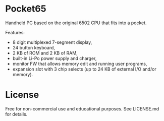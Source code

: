 # Pocket65
Handheld PC based on the original 6502 CPU that fits into a pocket.

Features:
- 8 digit multiplexed 7-segment display,
- 24 button keyboard,
- 2 KB of ROM and 2 KB of RAM,
- built-in Li-Po power supply and charger,
- monitor FW that allows memory edit and running user programs,
- expansion slot with 3 chip selects (up to 24 KB of external I/O and/or memory).

# License
Free for non-commercial use and educational purposes. See LICENSE.md for details.
